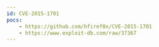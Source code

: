 ```yaml
---
id: CVE-2015-1701
pocs:
    - https://github.com/hfiref0x/CVE-2015-1701
    - https://www.exploit-db.com/raw/37367
---
```

